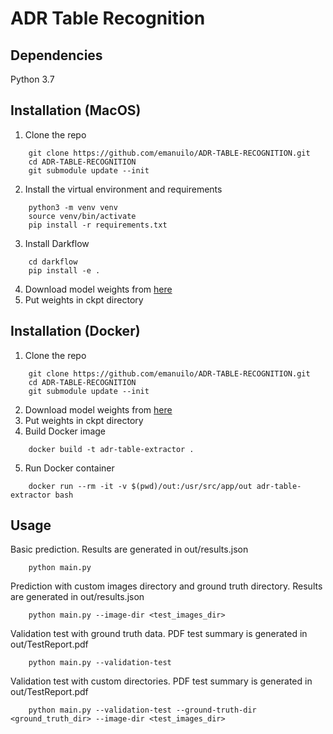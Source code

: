 # ADR Table Recognition

## Dependencies
Python 3.7

## Installation (MacOS)

1. Clone the repo
```
    git clone https://github.com/emanuilo/ADR-TABLE-RECOGNITION.git
    cd ADR-TABLE-RECOGNITION
    git submodule update --init
```
2. Install the virtual environment and requirements
```
    python3 -m venv venv
    source venv/bin/activate
    pip install -r requirements.txt
```
3. Install Darkflow   
```
    cd darkflow
    pip install -e .
```
4. Download model weights from [here](https://drive.google.com/drive/folders/1mW735di8mXFFkIBTRy-O051beePIm6FK?usp=sharing)
5. Put weights in ckpt directory

## Installation (Docker)

1. Clone the repo
```
    git clone https://github.com/emanuilo/ADR-TABLE-RECOGNITION.git
    cd ADR-TABLE-RECOGNITION
    git submodule update --init
```
2. Download model weights from [here](https://drive.google.com/drive/folders/1mW735di8mXFFkIBTRy-O051beePIm6FK?usp=sharing)
3. Put weights in ckpt directory
4. Build Docker image
```
    docker build -t adr-table-extractor .
```
5. Run Docker container 
```
    docker run --rm -it -v $(pwd)/out:/usr/src/app/out adr-table-extractor bash 
```

## Usage
Basic prediction. Results are generated in out/results.json
```
    python main.py
```
Prediction with custom images directory and ground truth directory. Results are generated in out/results.json
```
    python main.py --image-dir <test_images_dir>
```
Validation test with ground truth data. PDF test summary is generated in out/TestReport.pdf
```
    python main.py --validation-test 
```
Validation test with custom directories. PDF test summary is generated in out/TestReport.pdf
```
    python main.py --validation-test --ground-truth-dir <ground_truth_dir> --image-dir <test_images_dir>
```